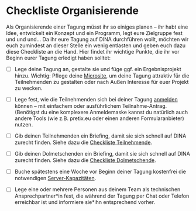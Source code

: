 # Checkliste Organisierende

Als Organisierende einer Tagung müsst ihr so einiges planen – ihr habt eine Idee, entwickelt ein Konzept und ein Programm, legt eure Zielgruppe fest und und und… Da ihr eure Tagung auf DINA durchführen wollt, möchten wir euch zumindest an dieser Stelle ein wenig entlasten und geben euch dazu diese Checkliste an die Hand. Hier findet ihr wichtige Punkte, die ihr vor Beginn eurer Tagung erledigt haben solltet:

* [ ] Lege deine Tagung an, gestalte sie und füge ggf. ein Ergebnisprojekt hinzu. Wichtig: Pflege deine [Microsite](https://app.gitbook.com/@dina-international/s/dina-international/~/drafts/-MW-8def1Ofpg-2R2y0J/funktionalitaeten/start/microsite), um deine Tagung attraktiv für die Teilnehmenden zu gestalten oder nach Außen Interesse für euer Projekt zu wecken.
* [ ] Lege fest, wie die Teilnehmenden sich bei deiner Tagung [anmelden ](https://app.gitbook.com/@dina-international/s/dina-international/~/drafts/-MW-8def1Ofpg-2R2y0J/funktionalitaeten/teilnehmendenmanagement/antragsformular)können – mit einfachem oder ausführlichem Teilnahme-Antrag. \(Benötigst du eine komplexere Anmeldemaske kannst du natürlich auch andere Tools \(wie z.B. pretix.eu oder einen anderen Formularanbieter\) nutzen.
* [ ] Gib deinen Teilnehmenden ein Briefing, damit sie sich schnell auf DINA zurecht finden. Siehe dazu die [Checkliste Teilnehmende](https://app.gitbook.com/@dina-international/s/dina-international/~/drafts/-MW-8def1Ofpg-2R2y0J/checklisten/teilnehmende).
* [ ] Gib deinen Dolmetschenden ein Briefing, damit sie sich schnell auf DINA zurecht finden. Siehe dazu die [Checkliste Dolmetschende](https://app.gitbook.com/@dina-international/s/dina-international/~/drafts/-MW-8def1Ofpg-2R2y0J/checklisten/dolmetschende).
* [ ] Buche spätestens eine Woche vor Beginn deiner Tagung kostenfrei die notwendigen [Server-Kapazitäten](https://app.gitbook.com/@dina-international/s/dina-international/~/drafts/-MW-8def1Ofpg-2R2y0J/funktionalitaeten/tagungsressourcen-buchen).
* [ ] Lege eine oder mehrere Personen aus deinem Team als technischen Ansprechpartner\*in fest, die während der Tagung per Chat oder Telefon erreichbar ist und informiere sie\*ihn entsprechend vorher. 

